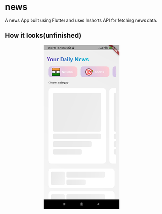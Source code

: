 # news

A news App built using Flutter and uses Inshorts API for fetching news data.

## How it looks(unfinished)
<p align = "center">
<img width = 250 src = "./design/unfinishedUI.jpg">
</p>
